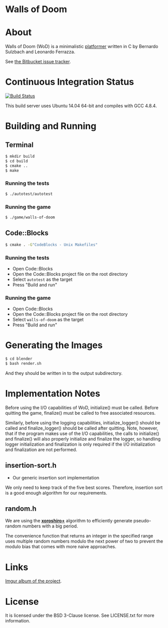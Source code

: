 Walls of Doom
=============

# About

Walls of Doom (WoD) is a minimalistic
[platformer](https://en.wikipedia.org/wiki/Platform_game) written in C by
Bernardo Sulzbach and Leonardo Ferrazza.

See [the Bitbucket issue tracker](https://bitbucket.org/mafagafogigante/walls-of-doom/issues?status=new&status=open&sort=-priority).

# Continuous Integration Status

[![Build Status](https://semaphoreci.com/api/v1/projects/7d008ba4-1535-427c-bfcb-f6dc9a53b963/828137/badge.svg)](https://semaphoreci.com/mafagafogigante/walls-of-doom)

This build server uses Ubuntu 14.04 64-bit and compiles with GCC 4.8.4.

# Building and Running

## Terminal

```bash
$ mkdir build
$ cd build
$ cmake ..
$ make
```

### Running the tests

```bash
$ ./autotest/autotest
```

### Running the game

```bash
$ ./game/walls-of-doom
```

## Code::Blocks

```bash
$ cmake . -G"CodeBlocks - Unix Makefiles"
```

### Running the tests

+ Open Code::Blocks
+ Open the Code::Blocks project file on the root directory
+ Select `autotest` as the target
+ Press "Build and run"

### Running the game

+ Open Code::Blocks
+ Open the Code::Blocks project file on the root directory
+ Select `walls-of-doom` as the target
+ Press "Build and run"

# Generating the Images

```bash
$ cd blender
$ bash render.sh
```

And they should be written in to the output subdirectory.

# Implementation Notes

Before using the I/O capabilities of WoD, initialize() must be called.
Before quitting the game, finalize() must be called to free associated
resources.

Similarly, before using the logging capabilities, initialize_logger() should be
called and finalize_logger() should be called after quitting. Note, however,
that if the program makes use of the I/O capabilities, the calls to initialize()
and finalize() will also properly initialize and finalize the logger, so
handling logger initialization and finalization is only required if the I/O
initialization and finalization are not performed.

## **insertion-sort.h**

+ Our generic insertion sort implementation

We only need to keep track of the five best scores. Therefore, insertion sort is
a good enough algorithm for our requirements.

## **random.h**

We are using the **[xoroshiro+](http://xoroshiro.di.unimi.it/)** algorithm to
efficiently generate pseudo-random numbers with a big period.

The convenience function that returns an integer in the specified range uses
multiple random numbers modulo the next power of two to prevent the modulo bias
that comes with more naive approaches.

# Links

[Imgur album of the project](http://imgur.com/a/kiOY2).

# License

It is licensed under the BSD 3-Clause license. See LICENSE.txt for more
information.
